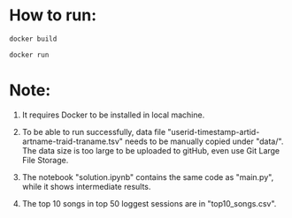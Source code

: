# How to run:
```bash
docker build
```
```bash
docker run
```

# Note:
1. It requires Docker to be installed in local machine.

2. To be able to run successfully, data file "userid-timestamp-artid-artname-traid-traname.tsv" needs to be manually copied under "data/". The data size is too large to be uploaded to gitHub, even use Git Large File Storage.

3. The notebook "solution.ipynb" contains the same code as "main.py", while it shows intermediate results.

4. The top 10 songs in top 50 loggest sessions are in "top10_songs.csv".
